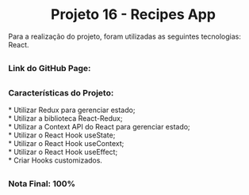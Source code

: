 <h1 align="center">Projeto 16 - Recipes App</h1>

<div>
  Para a realização do projeto, foram utilizadas as seguintes tecnologias: React.
</div>

##

<div>
  <h3>Link do GitHub Page:</h3> 
</div>

##

<div>
  <h3>Características do Projeto:</h3>
  * Utilizar Redux para gerenciar estado;</br>
  * Utilizar a biblioteca React-Redux;</br>
  * Utilizar a Context API do React para gerenciar estado;</br>
  * Utilizar o React Hook useState;</br>
  * Utilizar o React Hook useContext;</br>
  * Utilizar o React Hook useEffect;</br>
  * Criar Hooks customizados.</br>
</div>

##

<div>
  <h3>Nota Final: 100%</h3>
</div>
